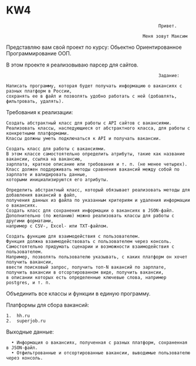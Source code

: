 # KW4
                                                              Привет. 
                                                              
                                                        Меня зовут Максим

Представляю вам свой проект по курсу:
Обьектно Ориентированное Программирование ООП.

В этом проекте я реализовываю парсер для сайтов.

                                                              Задание:

    Написать программу, которая будет получать информацию о вакансиях с разных платформ в России, 
    сохранять ее в файл и позволять удобно работать с ней (добавлять, фильтровать, удалять).

Требования к реализации:

    Создать абстрактный класс для работы с API сайтов с вакансиями. 
    Реализовать классы, наследующиеся от абстрактного класса, для работы с конкретными платформами. 
    Классы должны уметь подключаться к API и получать вакансии.

    Создать класс для работы с вакансиями. 
    В этом классе самостоятельно определить атрибуты, такие как название вакансии, ссылка на вакансию, 
    зарплата, краткое описание или требования и т. п. (не менее четырех). 
    Класс должен поддерживать методы сравнения вакансий между собой по зарплате и валидировать данные, 
    которыми инициализируются его атрибуты.

    Определить абстрактный класс, который обязывает реализовать методы для добавления вакансий в файл, 
    получения данных из файла по указанным критериям и удаления информации о вакансиях. 
    Создать класс для сохранения информации о вакансиях в JSON-файл. 
    Дополнительно (по желанию) можно реализовать классы для работы с другими форматами, 
    например с CSV-, Excel- или TXT-файлом.

    Создать функцию для взаимодействия с пользователем. 
    Функция должна взаимодействовать с пользователем через консоль. 
    Самостоятельно придумать сценарии и возможности взаимодействия с пользователем. 
    Например, позволять пользователю указывать, с каких платформ он хочет получить вакансии, 
    ввести поисковый запрос, получить топ-N вакансий по зарплате, 
    получить вакансии в отсортированном виде, получить вакансии, 
    в описании которых есть определенные ключевые слова, например postgres, и т. п.

Объединить все классы и функции в единую программу.

Платформы для сбора вакансий:

    1.	hh.ru
    2.	superjob.ru

   
Выходные данные:

      •	Информация о вакансиях, полученная с разных платформ, сохраненная в JSON-файл.
      •	Отфильтрованные и отсортированные вакансии, выводимые пользователю через консоль.
	
